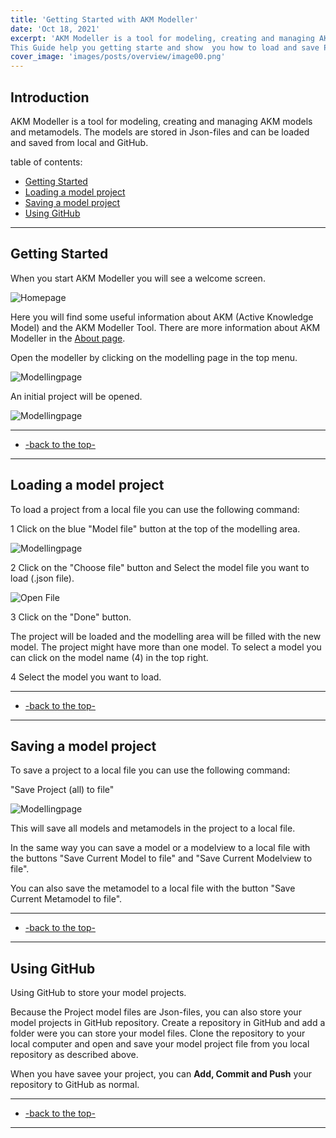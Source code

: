 ```yaml
---
title: 'Getting Started with AKM Modeller'
date: 'Oct 18, 2021'
excerpt: 'AKM Modeller is a tool for modeling, creating and managing AKM models and metamodels. 
This Guide help you getting starte and show  you how to load and save Project with models and metamodels from local Json-files. These files can also be syncronized with a GitHub Repository'
cover_image: 'images/posts/overview/image00.png'
---
```


## Introduction

AKM Modeller is a tool for modeling, creating and managing AKM models and metamodels.
The models are stored in Json-files and can be loaded and saved from local and GitHub.

table of contents:

  - [Getting Started](#getting-started)
  - [Loading a model project](#loading-a-model-project)
  - [Saving a model project](#saving-a-model-project)
  - [Using GitHub](#using-github) 
 
---

## Getting Started

When you start AKM Modeller you will see a welcome screen.

![Homepage](/images/posts/overview/image00.png)

Here you will find some useful information about AKM (Active Knowledge Model) and the AKM Modeller Tool.
There are more information about AKM Modeller in the [About page](/about).

Open the modeller by clicking on the modelling page in the top menu.

![Modellingpage](/images/posts/overview/image01.png)

An initial project will be opened. 

![Modellingpage](/images/posts/overview/image02.png)

---
 - [-back to the top-](#introduction)
---

## Loading a model project

To load a project from a local file you can use the following command:

1 Click on the blue "Model file" button at the top of the modelling area. 

![Modellingpage](/images/posts/overview/image03.png)

2 Click on the "Choose file" button and Select the model file you want to load (.json file).

![Open File](/images/posts/overview/image04.png)

3 Click on the "Done" button.

The project will be loaded and the modelling area will be filled with the new model.
The project might have more than one model. To select a model you can click on the model name (4) in the top right.

4 Select the model you want to load.

---
 - [-back to the top-](#introduction)
---

## Saving a model project

To save a project to a local file you can use the following command:

"Save Project (all) to file"

![Modellingpage](/images/posts/overview/image05.png)

This will save all models and metamodels in the project to a local file.

In the same way you can save a model or a modelview to a local file with the buttons "Save Current Model to file" and "Save Current Modelview to file".

You can also save the metamodel to a local file with the button "Save Current Metamodel to file".

---
 - [-back to the top-](#introduction)
---

## Using GitHub

Using GitHub to store your model projects.

Because the Project model files are Json-files, you can also store your model projects in GitHub repository.
Create a repository in GitHub and add a folder were you can store your model files.
Clone the repository to your local computer and open and save your model project file from you local repository as described above.

When you have savee your project, you can **Add, Commit and Push** your repository to GitHub as normal.

---
 - [-back to the top-](#introduction)
---
